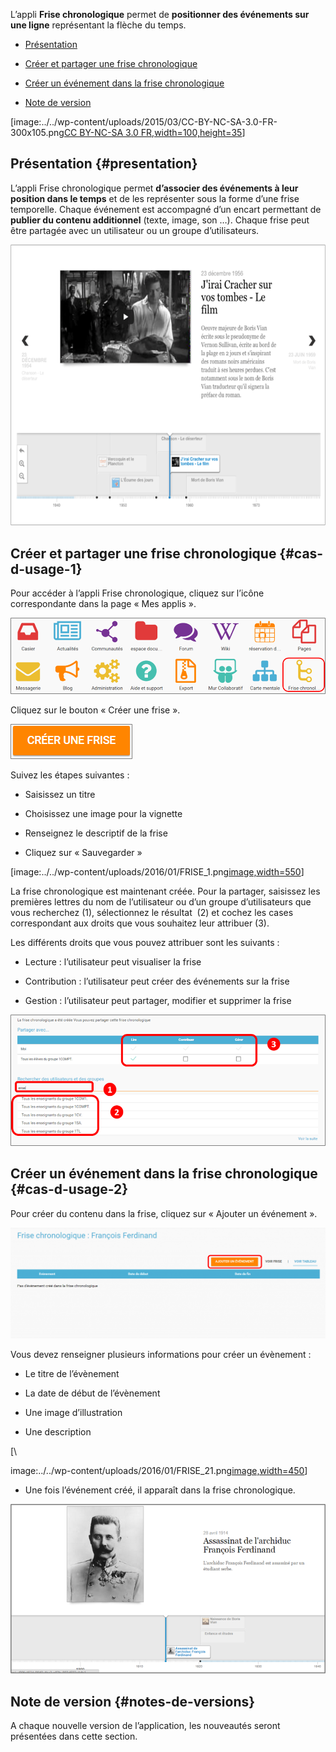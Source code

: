 L’appli **Frise chronologique** permet de **positionner des événements
sur une ligne** représentant la flèche du temps.

-   [Présentation](index.html?iframe=true#presentation)

-   [Créer et partager une frise
    chronologique](index.html?iframe=true#cas-d-usage-1)

-   [Créer un événement dans la frise
    chronologique](index.html?iframe=true#cas-d-usage-2)

-   [Note de version](index.html?iframe=true#notes-de-versions)

[image:../../wp-content/uploads/2015/03/CC-BY-NC-SA-3.0-FR-300x105.png[CC
BY-NC-SA 3.0
FR,width=100,height=35](http://creativecommons.org/licenses/by-nc-sa/3.0/fr/)]

Présentation {#presentation}
------------

L’appli Frise chronologique permet **d’associer des événements à leur
position dans le temps** et de les représenter sous la forme d’une frise
temporelle. Chaque événement est accompagné d’un encart permettant de
**publier du contenu additionnel** (texte, image, son …). Chaque frise
peut être partagée avec un utilisateur ou un groupe d’utilisateurs.

![Frise1](../../wp-content/uploads/2015/04/Frise1.png)

Créer et partager une frise chronologique {#cas-d-usage-1}
-----------------------------------------

Pour accéder à l’appli Frise chronologique, cliquez sur l’icône
correspondante dans la page « Mes applis ».

![f1](../../wp-content/uploads/2015/06/f1.png)

Cliquez sur le bouton « Créer une frise ».

![f1](../../wp-content/uploads/2015/07/f11.png)

Suivez les étapes suivantes :

-   Saisissez un titre

-   Choisissez une image pour la vignette

-   Renseignez le descriptif de la frise

-   Cliquez sur « Sauvegarder »

[image:../../wp-content/uploads/2016/01/FRISE\_1.png[image,width=550](../../wp-content/uploads/2016/01/FRISE_1.png)]

La frise chronologique est maintenant créée. Pour la partager, saisissez
les premières lettres du nom de l’utilisateur ou d’un groupe
d’utilisateurs que vous recherchez (1), sélectionnez le résultat  (2) et
cochez les cases correspondant aux droits que vous souhaitez leur
attribuer (3).

Les différents droits que vous pouvez attribuer sont les suivants :

-   Lecture : l’utilisateur peut visualiser la frise

-   Contribution : l’utilisateur peut créer des événements sur la frise

-   Gestion : l’utilisateur peut partager, modifier et supprimer la
    frise

![f5](../../wp-content/uploads/2015/06/f5.png)

Créer un événement dans la frise chronologique {#cas-d-usage-2}
----------------------------------------------

Pour créer du contenu dans la frise, cliquez sur « Ajouter un
événement ».

![image](../../wp-content/uploads/2016/08/frise1-1024x361.png)

Vous devez renseigner plusieurs informations pour créer un évènement :

-   Le titre de l’évènement

-   La date de début de l’évènement

-   Une image d’illustration

-   Une description

[\

image:../../wp-content/uploads/2016/01/FRISE\_21.png[image,width=450](../../wp-content/uploads/2016/01/FRISE_21.png)]

-   Une fois l’événement créé, il apparaît dans la frise chronologique.

![f8](../../wp-content/uploads/2015/06/f8.png)

Note de version {#notes-de-versions}
---------------

A chaque nouvelle version de l’application, les nouveautés seront
présentées dans cette section.
